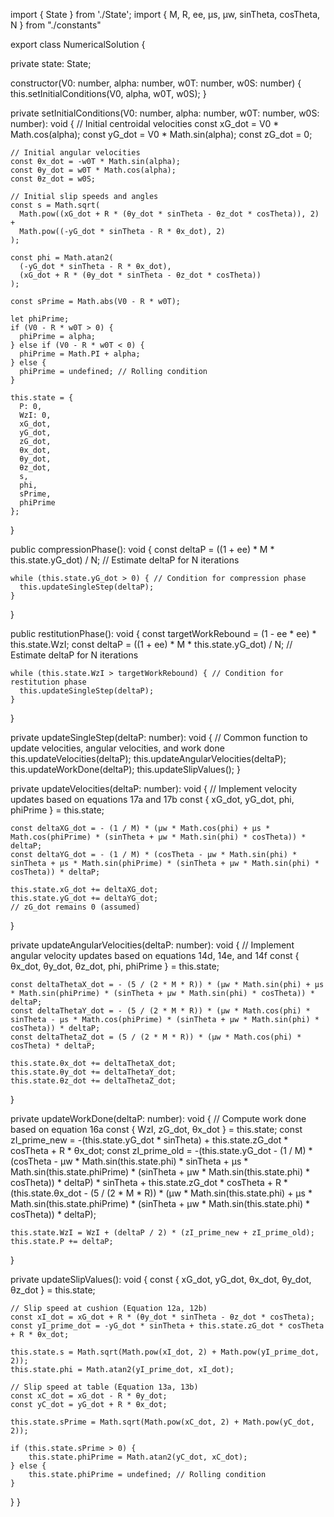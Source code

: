import { State } from './State';
import { M, R, ee, μs, μw, sinTheta, cosTheta, N } from "./constants"

export class NumericalSolution {
  
  private state: State;

  constructor(V0: number, alpha: number, w0T: number, w0S: number) {
    this.setInitialConditions(V0, alpha, w0T, w0S);
  }

  private setInitialConditions(V0: number, alpha: number, w0T: number, w0S: number): void {
    // Initial centroidal velocities 
    const xG_dot = V0 * Math.cos(alpha);
    const yG_dot = V0 * Math.sin(alpha);
    const zG_dot = 0;

    // Initial angular velocities
    const θx_dot = -w0T * Math.sin(alpha);
    const θy_dot = w0T * Math.cos(alpha);
    const θz_dot = w0S;

    // Initial slip speeds and angles
    const s = Math.sqrt(
      Math.pow((xG_dot + R * (θy_dot * sinTheta - θz_dot * cosTheta)), 2) +
      Math.pow((-yG_dot * sinTheta - R * θx_dot), 2)
    );

    const phi = Math.atan2(
      (-yG_dot * sinTheta - R * θx_dot),
      (xG_dot + R * (θy_dot * sinTheta - θz_dot * cosTheta))
    );

    const sPrime = Math.abs(V0 - R * w0T);

    let phiPrime;
    if (V0 - R * w0T > 0) {
      phiPrime = alpha;
    } else if (V0 - R * w0T < 0) {
      phiPrime = Math.PI + alpha;
    } else {
      phiPrime = undefined; // Rolling condition
    }

    this.state = {
      P: 0,
      WzI: 0,
      xG_dot,
      yG_dot,
      zG_dot,
      θx_dot,
      θy_dot,
      θz_dot,
      s,
      phi,
      sPrime,
      phiPrime
    };
  }

  public compressionPhase(): void {
    const deltaP = ((1 + ee) * M * this.state.yG_dot) / N; // Estimate deltaP for N iterations

    while (this.state.yG_dot > 0) { // Condition for compression phase
      this.updateSingleStep(deltaP);
    }
  }

  public restitutionPhase(): void {
    const targetWorkRebound = (1 - ee * ee) * this.state.WzI; 
    const deltaP = ((1 + ee) * M * this.state.yG_dot) / N; // Estimate deltaP for N iterations

    while (this.state.WzI > targetWorkRebound) { // Condition for restitution phase
      this.updateSingleStep(deltaP);
    }
  }

  private updateSingleStep(deltaP: number): void {
    // Common function to update velocities, angular velocities, and work done
    this.updateVelocities(deltaP);
    this.updateAngularVelocities(deltaP);
    this.updateWorkDone(deltaP);
    this.updateSlipValues();
  }

  private updateVelocities(deltaP: number): void {
    // Implement velocity updates based on equations 17a and 17b
    const { xG_dot, yG_dot, phi, phiPrime } = this.state;

    const deltaXG_dot = - (1 / M) * (μw * Math.cos(phi) + μs * Math.cos(phiPrime) * (sinTheta + μw * Math.sin(phi) * cosTheta)) * deltaP;
    const deltaYG_dot = - (1 / M) * (cosTheta - μw * Math.sin(phi) * sinTheta + μs * Math.sin(phiPrime) * (sinTheta + μw * Math.sin(phi) * cosTheta)) * deltaP;

    this.state.xG_dot += deltaXG_dot;
    this.state.yG_dot += deltaYG_dot;
    // zG_dot remains 0 (assumed)
  }

  private updateAngularVelocities(deltaP: number): void {
    // Implement angular velocity updates based on equations 14d, 14e, and 14f
    const { θx_dot, θy_dot, θz_dot, phi, phiPrime } = this.state;

    const deltaThetaX_dot = - (5 / (2 * M * R)) * (μw * Math.sin(phi) + μs * Math.sin(phiPrime) * (sinTheta + μw * Math.sin(phi) * cosTheta)) * deltaP;
    const deltaThetaY_dot = - (5 / (2 * M * R)) * (μw * Math.cos(phi) * sinTheta - μs * Math.cos(phiPrime) * (sinTheta + μw * Math.sin(phi) * cosTheta)) * deltaP;
    const deltaThetaZ_dot = (5 / (2 * M * R)) * (μw * Math.cos(phi) * cosTheta) * deltaP;

    this.state.θx_dot += deltaThetaX_dot;
    this.state.θy_dot += deltaThetaY_dot;
    this.state.θz_dot += deltaThetaZ_dot;
  }

  private updateWorkDone(deltaP: number): void {
    // Compute work done based on equation 16a
    const { WzI, zG_dot, θx_dot } = this.state;
    const zI_prime_new = -(this.state.yG_dot * sinTheta) + this.state.zG_dot * cosTheta + R * θx_dot;
    const zI_prime_old = -(this.state.yG_dot - (1 / M) * (cosTheta - μw * Math.sin(this.state.phi) * sinTheta + μs * Math.sin(this.state.phiPrime) * (sinTheta + μw * Math.sin(this.state.phi) * cosTheta)) * deltaP) * sinTheta + this.state.zG_dot * cosTheta + R * (this.state.θx_dot - (5 / (2 * M * R)) * (μw * Math.sin(this.state.phi) + μs * Math.sin(this.state.phiPrime) * (sinTheta + μw * Math.sin(this.state.phi) * cosTheta)) * deltaP);

    this.state.WzI = WzI + (deltaP / 2) * (zI_prime_new + zI_prime_old);
    this.state.P += deltaP;
  }

  private updateSlipValues(): void {
    const { xG_dot, yG_dot, θx_dot, θy_dot, θz_dot } = this.state;

    // Slip speed at cushion (Equation 12a, 12b)
    const xI_dot = xG_dot + R * (θy_dot * sinTheta - θz_dot * cosTheta);
    const yI_prime_dot = -yG_dot * sinTheta + this.state.zG_dot * cosTheta + R * θx_dot;

    this.state.s = Math.sqrt(Math.pow(xI_dot, 2) + Math.pow(yI_prime_dot, 2));
    this.state.phi = Math.atan2(yI_prime_dot, xI_dot);

    // Slip speed at table (Equation 13a, 13b)
    const xC_dot = xG_dot - R * θy_dot;
    const yC_dot = yG_dot + R * θx_dot;

    this.state.sPrime = Math.sqrt(Math.pow(xC_dot, 2) + Math.pow(yC_dot, 2));

    if (this.state.sPrime > 0) {
        this.state.phiPrime = Math.atan2(yC_dot, xC_dot);
    } else {
        this.state.phiPrime = undefined; // Rolling condition
    }
  }
}

